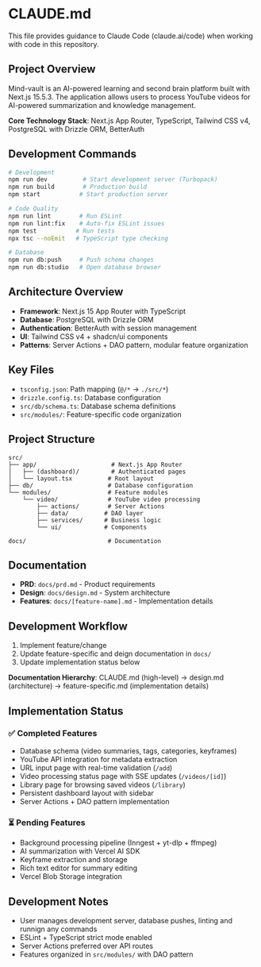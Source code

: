 # CLAUDE.md

This file provides guidance to Claude Code (claude.ai/code) when working with code in this repository.

## Project Overview

Mind-vault is an AI-powered learning and second brain platform built with Next.js 15.5.3. The application allows users to process YouTube videos for AI-powered summarization and knowledge management.

**Core Technology Stack**: Next.js App Router, TypeScript, Tailwind CSS v4, PostgreSQL with Drizzle ORM, BetterAuth 

## Development Commands

```bash
# Development
npm run dev          # Start development server (Turbopack)
npm run build        # Production build
npm start           # Start production server

# Code Quality
npm run lint        # Run ESLint
npm run lint:fix    # Auto-fix ESLint issues
npm test           # Run tests
npx tsc --noEmit   # TypeScript type checking

# Database
npm run db:push     # Push schema changes
npm run db:studio   # Open database browser
```

## Architecture Overview

- **Framework**: Next.js 15 App Router with TypeScript
- **Database**: PostgreSQL with Drizzle ORM
- **Authentication**: BetterAuth with session management
- **UI**: Tailwind CSS v4 + shadcn/ui components
- **Patterns**: Server Actions + DAO pattern, modular feature organization

## Key Files

- `tsconfig.json`: Path mapping (`@/*` → `./src/*`)
- `drizzle.config.ts`: Database configuration
- `src/db/schema.ts`: Database schema definitions
- `src/modules/`: Feature-specific code organization

## Project Structure

```
src/
├── app/                     # Next.js App Router
│   ├── (dashboard)/         # Authenticated pages
│   └── layout.tsx          # Root layout
├── db/                     # Database configuration
└── modules/                # Feature modules
    └── video/              # YouTube video processing
        ├── actions/        # Server Actions
        ├── data/          # DAO layer
        ├── services/      # Business logic
        └── ui/            # Components

docs/                       # Documentation
```

## Documentation

- **PRD**: `docs/prd.md` - Product requirements
- **Design**: `docs/design.md` - System architecture  
- **Features**: `docs/[feature-name].md` - Implementation details

## Development Workflow

1. Implement feature/change
2. Update feature-specific and deign documentation in `docs/`
3. Update implementation status below

**Documentation Hierarchy**: CLAUDE.md (high-level) → design.md (architecture) → feature-specific.md (implementation details)

## Implementation Status

### ✅ Completed Features
- Database schema (video summaries, tags, categories, keyframes)
- YouTube API integration for metadata extraction
- URL input page with real-time validation (`/add`)
- Video processing status page with SSE updates (`/videos/[id]`)
- Library page for browsing saved videos (`/library`)
- Persistent dashboard layout with sidebar
- Server Actions + DAO pattern implementation

### ⏳ Pending Features  
- Background processing pipeline (Inngest + yt-dlp + ffmpeg)
- AI summarization with Vercel AI SDK
- Keyframe extraction and storage
- Rich text editor for summary editing
- Vercel Blob Storage integration

## Development Notes
- User manages development server, database pushes, linting and runnign any commands
- ESLint + TypeScript strict mode enabled
- Server Actions preferred over API routes
- Features organized in `src/modules/` with DAO pattern